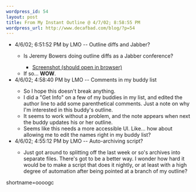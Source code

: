 ```yaml
--- 
wordpress_id: 54
layout: post
title: From My Instant Outline @ 4/7/02; 8:58:55 PM
wordpress_url: http://www.decafbad.com/blog/?p=54
---
```

<ul>
   <li>4/6/02; 6:51:52 PM by LMO -- Outline diffs and Jabber?</li>
      <ul>
      <li>Is Jeremy Bowers doing outline diffs as a Jabber conference?</li>
         <ul>
         <li><a href="http://www.jerf.org/irights/images/differentialIO.png">Screenshot (should open in browser)</a></li>
         </ul>
      <li>If so...  <b>WOW</b>.</li>
      </ul>
   <li>4/6/02; 4:58:40 PM by LMO -- Comments in my buddy list</li>
      <ul>
      <li>So I hope this doesn't break anything.</li>
      <li>I did a "Get Info" on a few of my buddies in my list, and edited the author line to add some parenthetical comments.  Just a note on why I'm interested in this buddy's outline.</li>
      <li>It seems to work without a problem, and the note appears when next the buddy updates his or her outline.</li>
      <li>Seems like this needs a more accessible UI.  Like...  how about allowing me to edit the names right in my buddy list?</li>
      </ul>
   <li>4/6/02; 4:55:12 PM by LMO -- Auto-archiving script?</li>
      <ul>
      <li>Just got around to splitting off the last week or so's archives into separate files.  There's got to be a better way.  I wonder how hard it would be to make a script that does it nightly, or at least with a high degree of automation after being pointed at a branch of my outline?</li>
      </ul>
   </ul>
<!--more-->
shortname=oooogc
